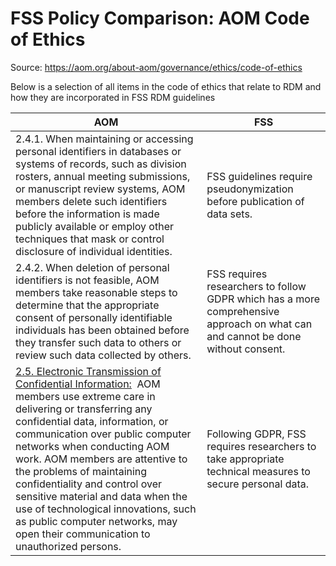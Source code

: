 # FSS Policy Comparison: AOM Code of Ethics

Source: https://aom.org/about-aom/governance/ethics/code-of-ethics

Below is a selection of all items in the code of ethics that relate to
RDM and how they are incorporated in FSS RDM guidelines

| **AOM**                                                                                                                                                                                                                                                                                                                                                                                                                                                                                            | **FSS**                                                                                                                         |
|----------------------------------------------------------------------------------------------------------------------------------------------------------------------------------------------------------------------------------------------------------------------------------------------------------------------------------------------------------------------------------------------------------------------------------------------------------------------------------------------------|---------------------------------------------------------------------------------------------------------------------------------|
| 2.4.1. When maintaining or accessing personal identifiers in databases or systems of records, such as division rosters, annual meeting submissions, or manuscript review systems, AOM members delete such identifiers before the information is made publicly available or employ other techniques that mask or control disclosure of individual identities.                                                                                                                                       | FSS guidelines require pseudonymization before publication of data sets.                                                        |
| 2.4.2. When deletion of personal identifiers is not feasible, AOM members take reasonable steps to determine that the appropriate consent of personally identifiable individuals has been obtained before they transfer such data to others or review such data collected by others.                                                                                                                                                                                                               | FSS requires researchers to follow GDPR which has a more comprehensive approach on what can and cannot be done without consent. |
| <u>2.5. Electronic Transmission of Confidential Information:</u>  AOM members use extreme care in delivering or transferring any confidential data, information, or communication over public computer networks when conducting AOM work. AOM members are attentive to the problems of maintaining confidentiality and control over sensitive material and data when the use of technological innovations, such as public computer networks, may open their communication to unauthorized persons. | Following GDPR, FSS requires researchers to take appropriate technical measures to secure personal data.                        |
